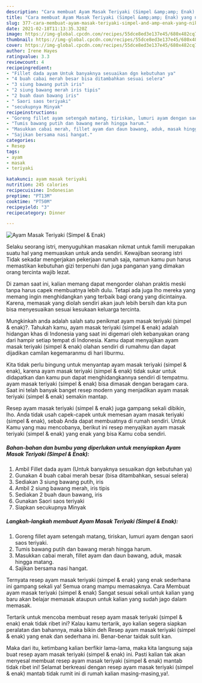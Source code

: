 ```yaml
---
description: "Cara membuat Ayam Masak Teriyaki (Simpel &amp;amp; Enak) yang nikmat Untuk Jualan"
title: "Cara membuat Ayam Masak Teriyaki (Simpel &amp;amp; Enak) yang nikmat Untuk Jualan"
slug: 377-cara-membuat-ayam-masak-teriyaki-simpel-and-amp-enak-yang-nikmat-untuk-jualan
date: 2021-02-18T11:13:35.320Z
image: https://img-global.cpcdn.com/recipes/55dce8ed3e137e45/680x482cq70/ayam-masak-teriyaki-simpel-enak-foto-resep-utama.jpg
thumbnail: https://img-global.cpcdn.com/recipes/55dce8ed3e137e45/680x482cq70/ayam-masak-teriyaki-simpel-enak-foto-resep-utama.jpg
cover: https://img-global.cpcdn.com/recipes/55dce8ed3e137e45/680x482cq70/ayam-masak-teriyaki-simpel-enak-foto-resep-utama.jpg
author: Irene Hayes
ratingvalue: 3.3
reviewcount: 4
recipeingredient:
- "Fillet dada ayam Untuk banyaknya sesuaikan dgn kebutuhan ya"
- "4 buah cabai merah besar bisa ditambahkan sesuai selera"
- "3 siung bawang putih iris"
- "2 siung bawang merah iris tipis"
- "2 buah daun bawang iris"
- " Saori saos teriyaki"
- "secukupnya Minyak"
recipeinstructions:
- "Goreng fillet ayam setengah matang, tiriskan, lumuri ayam dengan saori saos teriyaki."
- "Tumis bawang putih dan bawang merah hingga harum."
- "Masukkan cabai merah, fillet ayam dan daun bawang, aduk, masak hingga matang."
- "Sajikan bersama nasi hangat."
categories:
- Resep
tags:
- ayam
- masak
- teriyaki

katakunci: ayam masak teriyaki 
nutrition: 245 calories
recipecuisine: Indonesian
preptime: "PT13M"
cooktime: "PT50M"
recipeyield: "3"
recipecategory: Dinner

---
```



![Ayam Masak Teriyaki (Simpel &amp; Enak)](https://img-global.cpcdn.com/recipes/55dce8ed3e137e45/680x482cq70/ayam-masak-teriyaki-simpel-enak-foto-resep-utama.jpg)

Selaku seorang istri, menyuguhkan masakan nikmat untuk famili merupakan suatu hal yang memuaskan untuk anda sendiri. Kewajiban seorang istri Tidak sekadar mengerjakan pekerjaan rumah saja, namun kamu pun harus memastikan kebutuhan gizi terpenuhi dan juga panganan yang dimakan orang tercinta wajib lezat.

Di zaman  saat ini, kalian memang dapat mengorder olahan praktis meski tanpa harus capek membuatnya lebih dulu. Tetapi ada juga lho mereka yang memang ingin menghidangkan yang terbaik bagi orang yang dicintainya. Karena, memasak yang diolah sendiri akan jauh lebih bersih dan kita pun bisa menyesuaikan sesuai kesukaan keluarga tercinta. 



Mungkinkah anda adalah salah satu penikmat ayam masak teriyaki (simpel &amp; enak)?. Tahukah kamu, ayam masak teriyaki (simpel &amp; enak) adalah hidangan khas di Indonesia yang saat ini digemari oleh kebanyakan orang dari hampir setiap tempat di Indonesia. Kamu dapat menyajikan ayam masak teriyaki (simpel &amp; enak) olahan sendiri di rumahmu dan dapat dijadikan camilan kegemaranmu di hari liburmu.

Kita tidak perlu bingung untuk menyantap ayam masak teriyaki (simpel &amp; enak), karena ayam masak teriyaki (simpel &amp; enak) tidak sukar untuk didapatkan dan kamu pun dapat menghidangkannya sendiri di tempatmu. ayam masak teriyaki (simpel &amp; enak) bisa dimasak dengan beragam cara. Saat ini telah banyak banget resep modern yang menjadikan ayam masak teriyaki (simpel &amp; enak) semakin mantap.

Resep ayam masak teriyaki (simpel &amp; enak) juga gampang sekali dibikin, lho. Anda tidak usah capek-capek untuk memesan ayam masak teriyaki (simpel &amp; enak), sebab Anda dapat membuatnya di rumah sendiri. Untuk Kamu yang mau mencobanya, berikut ini resep menyajikan ayam masak teriyaki (simpel &amp; enak) yang enak yang bisa Kamu coba sendiri.

<!--inarticleads1-->

##### Bahan-bahan dan bumbu yang diperlukan untuk menyiapkan Ayam Masak Teriyaki (Simpel &amp; Enak):

1. Ambil Fillet dada ayam (Untuk banyaknya sesuaikan dgn kebutuhan ya)
1. Gunakan 4 buah cabai merah besar (bisa ditambahkan, sesuai selera)
1. Sediakan 3 siung bawang putih, iris
1. Ambil 2 siung bawang merah, iris tipis
1. Sediakan 2 buah daun bawang, iris
1. Gunakan  Saori saos teriyaki
1. Siapkan secukupnya Minyak




<!--inarticleads2-->

##### Langkah-langkah membuat Ayam Masak Teriyaki (Simpel &amp; Enak):

1. Goreng fillet ayam setengah matang, tiriskan, lumuri ayam dengan saori saos teriyaki.
1. Tumis bawang putih dan bawang merah hingga harum.
1. Masukkan cabai merah, fillet ayam dan daun bawang, aduk, masak hingga matang.
1. Sajikan bersama nasi hangat.




Ternyata resep ayam masak teriyaki (simpel &amp; enak) yang enak sederhana ini gampang sekali ya! Semua orang mampu memasaknya. Cara Membuat ayam masak teriyaki (simpel &amp; enak) Sangat sesuai sekali untuk kalian yang baru akan belajar memasak ataupun untuk kalian yang sudah jago dalam memasak.

Tertarik untuk mencoba membuat resep ayam masak teriyaki (simpel &amp; enak) enak tidak ribet ini? Kalau kamu tertarik, ayo kalian segera siapkan peralatan dan bahannya, maka bikin deh Resep ayam masak teriyaki (simpel &amp; enak) yang enak dan sederhana ini. Benar-benar taidak sulit kan. 

Maka dari itu, ketimbang kalian berfikir lama-lama, maka kita langsung saja buat resep ayam masak teriyaki (simpel &amp; enak) ini. Pasti kalian tak akan menyesal membuat resep ayam masak teriyaki (simpel &amp; enak) mantab tidak ribet ini! Selamat berkreasi dengan resep ayam masak teriyaki (simpel &amp; enak) mantab tidak rumit ini di rumah kalian masing-masing,ya!.

